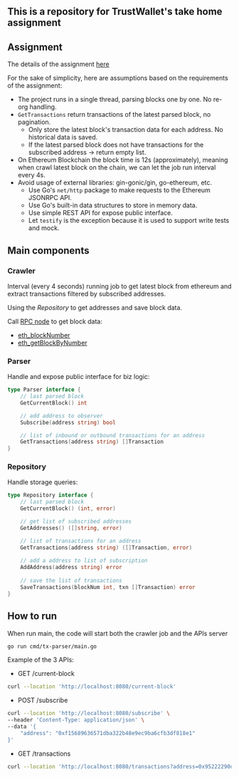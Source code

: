 ## This is a repository for TrustWallet's take home assignment

## Assignment

The details of the assignment [here](https://trustwallet.notion.site/Backend-Homework-Tx-Parser-abd431fca950427db75d73d90a0244a8)

For the sake of simplicity, here are assumptions based on the requirements of the assignment:

* The project runs in a single thread, parsing blocks one by one. No re-org handling.
* `GetTransactions` return transactions of the latest parsed block, no pagination.
    * Only store the latest block's transaction data for each address. No historical data is saved.
    * If the latest parsed block does not have transactions for the subscribed address -> return empty list.
* On Ethereum Blockchain the block time is 12s (approximately), meaning when crawl latest block on the chain, we can let the job run interval every 4s.
* Avoid usage of external libraries: gin-gonic/gin, go-ethereum, etc.
    * Use Go's `net/http` package to make requests to the Ethereum JSONRPC API.
    * Use Go's built-in data structures to store in memory data.
    * Use simple REST API for expose public interface.
    * Let `testify` is the exception because it is used to support write tests and mock. 


## Main components

### Crawler
Interval (every 4 seconds) running job to get latest block from ethereum and extract transactions filtered by subscribed addresses.

Using the *Repository* to get addresses and save block data. 

Call [RPC node]([https://cloudflare-eth.com](https://cloudflare-eth.com/)) to get block data: 
- [eth_blockNumber](https://ethereum.org/en/developers/docs/apis/json-rpc#eth_blocknumber)
- [eth_getBlockByNumber](https://ethereum.org/en/developers/docs/apis/json-rpc#eth_getblockbynumber)

### Parser
Handle and expose public interface for biz logic:

```go
type Parser interface {
	// last parsed block
	GetCurrentBlock() int

	// add address to observer
	Subscribe(address string) bool

	// list of inbound or outbound transactions for an address
	GetTransactions(address string) []Transaction
}
```

### Repository
Handle storage queries:

```go
type Repository interface {
	// last parsed block 
	GetCurrentBlock() (int, error)

	// get list of subscribed addresses 
	GetAddresses() ([]string, error)

	// list of transactions for an address 
	GetTransactions(address string) ([]Transaction, error)
	
	// add a address to list of subscription
	AddAddress(address string) error
	
	// save the list of transactions
	SaveTransactions(blockNum int, txn []Transaction) error
}
```

## How to run

When run main, the code will start both the crawler job and the APIs server

```bash
go run cmd/tx-parser/main.go
```

Example of the 3 APIs:
* GET /current-block
```bash
curl --location 'http://localhost:8080/current-block'
```
* POST /subscribe
```bash
curl --location 'http://localhost:8080/subscribe' \
--header 'Content-Type: application/json' \
--data '{
    "address": "0xf15689636571dba322b48e9ec9ba6cfb3df818e1"
}'
```
* GET /transactions
```bash
curl --location 'http://localhost:8080/transactions?address=0x95222290dd7278aa3ddd389cc1e1d165cc4bafe5'
```
